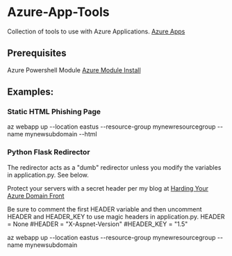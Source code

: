 # Azure-App-Tools
 Collection of tools to use with Azure Applications. [Azure Apps]("https://azure.microsoft.com/en-us/get-started/apps/")

## Prerequisites
Azure Powershell Module [Azure Module Install]("https://docs.microsoft.com/en-us/powershell/azure/install-az-ps?view=azps-3.8.0")

## Examples:

### Static HTML Phishing Page
az webapp up --location eastus --resource-group mynewresourcegroup --name mynewsubdomain --html

### Python Flask Redirector
The redirector acts as a "dumb" redirector unless you modify the variables in application.py. See below.

Protect your servers with a secret header per my blog at [Harding Your Azure Domain Front]("https://medium.com/@rvrsh3ll/hardening-your-azure-domain-front-7423b5ab4f64")

Be sure to comment the first HEADER variable and then uncomment HEADER and HEADER_KEY to use magic headers in application.py.
HEADER = None
#HEADER = "X-Aspnet-Version"
#HEADER_KEY = "1.5"

az webapp up --location eastus --resource-group mynewresourcegroup --name mynewsubdomain

